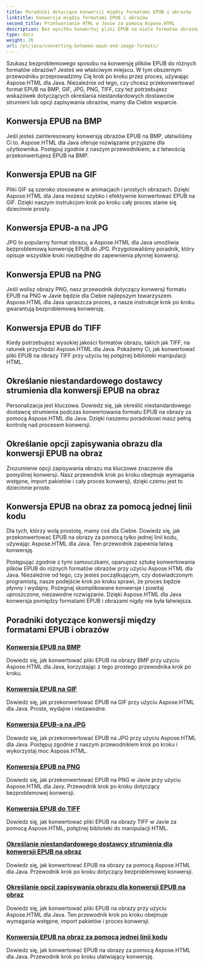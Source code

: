 ```yaml
---
title: Poradniki dotyczące konwersji między formatami EPUB i obrazów
linktitle: Konwersja między formatami EPUB i obrazów
second_title: Przetwarzanie HTML w Javie za pomocą Aspose.HTML
description: Bez wysiłku konwertuj pliki EPUB na wiele formatów obrazów za pomocą Aspose.HTML dla Java. Przewodnik krok po kroku dotyczący bezproblemowej konwersji.
type: docs
weight: 26
url: /pl/java/converting-between-epub-and-image-formats/
---
```


Szukasz bezproblemowego sposobu na konwersję plików EPUB do różnych formatów obrazów? Jesteś we właściwym miejscu. W tym obszernym przewodniku przeprowadzimy Cię krok po kroku przez proces, używając Aspose.HTML dla Java. Niezależnie od tego, czy chcesz przekonwertować format EPUB na BMP, GIF, JPG, PNG, TIFF, czy też potrzebujesz wskazówek dotyczących określania niestandardowych dostawców strumieni lub opcji zapisywania obrazów, mamy dla Ciebie wsparcie.

## Konwersja EPUB na BMP
Jeśli jesteś zainteresowany konwersją obrazów EPUB na BMP, ułatwiliśmy Ci to. Aspose.HTML dla Java oferuje rozwiązanie przyjazne dla użytkownika. Postępuj zgodnie z naszym przewodnikiem, a z łatwością przekonwertujesz EPUB na BMP. 

## Konwersja EPUB na GIF
Pliki GIF są szeroko stosowane w animacjach i prostych obrazach. Dzięki Aspose.HTML dla Java możesz szybko i efektywnie konwertować EPUB na GIF. Dzięki naszym instrukcjom krok po kroku cały proces stanie się dziecinnie prosty.

## Konwersja EPUB-a na JPG
JPG to popularny format obrazu, a Aspose.HTML dla Java umożliwia bezproblemową konwersję EPUB do JPG. Przygotowaliśmy poradnik, który opisuje wszystkie kroki niezbędne do zapewnienia płynnej konwersji.

## Konwersja EPUB na PNG
Jeśli wolisz obrazy PNG, nasz przewodnik dotyczący konwersji formatu EPUB na PNG w Javie będzie dla Ciebie najlepszym towarzyszem. Aspose.HTML dla Java upraszcza proces, a nasze instrukcje krok po kroku gwarantują bezproblemową konwersję.

## Konwersja EPUB do TIFF
Kiedy potrzebujesz wysokiej jakości formatów obrazu, takich jak TIFF, na ratunek przychodzi Aspose.HTML dla Java. Pokażemy Ci, jak konwertować pliki EPUB na obrazy TIFF przy użyciu tej potężnej biblioteki manipulacji HTML.

## Określanie niestandardowego dostawcy strumienia dla konwersji EPUB na obraz
Personalizacja jest kluczowa. Dowiedz się, jak określić niestandardowego dostawcę strumienia podczas konwertowania formatu EPUB na obrazy za pomocą Aspose.HTML dla Java. Dzięki naszemu poradnikowi masz pełną kontrolę nad procesem konwersji.

## Określanie opcji zapisywania obrazu dla konwersji EPUB na obraz
Zrozumienie opcji zapisywania obrazu ma kluczowe znaczenie dla pomyślnej konwersji. Nasz przewodnik krok po kroku obejmuje wymagania wstępne, import pakietów i cały proces konwersji, dzięki czemu jest to dziecinnie proste.

## Konwersja EPUB na obraz za pomocą jednej linii kodu
Dla tych, którzy wolą prostotę, mamy coś dla Ciebie. Dowiedz się, jak przekonwertować EPUB na obrazy za pomocą tylko jednej linii kodu, używając Aspose.HTML dla Java. Ten przewodnik zapewnia łatwą konwersję.

Postępując zgodnie z tymi samouczkami, opanujesz sztukę konwertowania plików EPUB do różnych formatów obrazów przy użyciu Aspose.HTML dla Java. Niezależnie od tego, czy jesteś początkującym, czy doświadczonym programistą, nasze podejście krok po kroku sprawi, że proces będzie płynny i wydajny. Pożegnaj skomplikowane konwersje i powitaj uproszczone, niezawodne rozwiązanie. Dzięki Aspose.HTML dla Java konwersja pomiędzy formatami EPUB i obrazami nigdy nie była łatwiejsza.
## Poradniki dotyczące konwersji między formatami EPUB i obrazów
### [Konwersja EPUB na BMP](./convert-epub-to-bmp/)
Dowiedz się, jak konwertować pliki EPUB na obrazy BMP przy użyciu Aspose.HTML dla Java, korzystając z tego prostego przewodnika krok po kroku.
### [Konwersja EPUB na GIF](./convert-epub-to-gif/)
Dowiedz się, jak przekonwertować EPUB na GIF przy użyciu Aspose.HTML dla Java. Proste, wydajne i niezawodne.
### [Konwersja EPUB-a na JPG](./convert-epub-to-jpg/)
Dowiedz się, jak przekonwertować EPUB na JPG przy użyciu Aspose.HTML dla Java. Postępuj zgodnie z naszym przewodnikiem krok po kroku i wykorzystaj moc Aspose.HTML.
### [Konwersja EPUB na PNG](./convert-epub-to-png/)
Dowiedz się, jak przekonwertować EPUB na PNG w Javie przy użyciu Aspose.HTML dla Javy. Przewodnik krok po kroku dotyczący bezproblemowej konwersji.
### [Konwersja EPUB do TIFF](./convert-epub-to-tiff/)
Dowiedz się, jak konwertować pliki EPUB na obrazy TIFF w Javie za pomocą Aspose.HTML, potężnej biblioteki do manipulacji HTML.
### [Określanie niestandardowego dostawcy strumienia dla konwersji EPUB na obraz](./convert-epub-to-image-specify-custom-stream-provider/)
Dowiedz się, jak konwertować EPUB na obrazy za pomocą Aspose.HTML dla Java. Przewodnik krok po kroku dotyczący bezproblemowej konwersji.
### [Określanie opcji zapisywania obrazu dla konwersji EPUB na obraz](./convert-epub-to-image-specify-image-save-options/)
Dowiedz się, jak konwertować pliki EPUB na obrazy przy użyciu Aspose.HTML dla Java. Ten przewodnik krok po kroku obejmuje wymagania wstępne, import pakietów i proces konwersji.
### [Konwersja EPUB na obraz za pomocą jednej linii kodu](./convert-epub-to-image-single-line/)
Dowiedz się, jak konwertować EPUB na obrazy za pomocą Aspose.HTML dla Java. Przewodnik krok po kroku ułatwiający konwersję.
